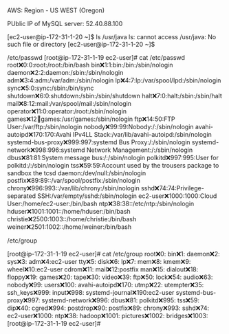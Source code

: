 ###

AWS: Region - US WEST (Oregon)

PUblic IP of MySQL server: 52.40.88.100

[ec2-user@ip-172-31-1-20 ~]$ ls /usr/java
ls: cannot access /usr/java: No such file or directory
[ec2-user@ip-172-31-1-20 ~]$



/etc/passwd
[root@ip-172-31-1-19 ec2-user]# cat /etc/passwd
root:x:0:0:root:/root:/bin/bash
bin:x:1:1:bin:/bin:/sbin/nologin
daemon:x:2:2:daemon:/sbin:/sbin/nologin
adm:x:3:4:adm:/var/adm:/sbin/nologin
lp:x:4:7:lp:/var/spool/lpd:/sbin/nologin
sync:x:5:0:sync:/sbin:/bin/sync
shutdown:x:6:0:shutdown:/sbin:/sbin/shutdown
halt:x:7:0:halt:/sbin:/sbin/halt
mail:x:8:12:mail:/var/spool/mail:/sbin/nologin
operator:x:11:0:operator:/root:/sbin/nologin
games:x:12:100:games:/usr/games:/sbin/nologin
ftp:x:14:50:FTP User:/var/ftp:/sbin/nologin
nobody:x:99:99:Nobody:/:/sbin/nologin
avahi-autoipd:x:170:170:Avahi IPv4LL Stack:/var/lib/avahi-autoipd:/sbin/nologin
systemd-bus-proxy:x:999:997:systemd Bus Proxy:/:/sbin/nologin
systemd-network:x:998:996:systemd Network Management:/:/sbin/nologin
dbus:x:81:81:System message bus:/:/sbin/nologin
polkitd:x:997:995:User for polkitd:/:/sbin/nologin
tss:x:59:59:Account used by the trousers package to sandbox the tcsd daemon:/dev/null:/sbin/nologin
postfix:x:89:89::/var/spool/postfix:/sbin/nologin
chrony:x:996:993::/var/lib/chrony:/sbin/nologin
sshd:x:74:74:Privilege-separated SSH:/var/empty/sshd:/sbin/nologin
ec2-user:x:1000:1000:Cloud User:/home/ec2-user:/bin/bash
ntp:x:38:38::/etc/ntp:/sbin/nologin
hduser:x:1001:1001::/home/hduser:/bin/bash
christie:x:2500:1003::/home/christie:/bin/bash
weiner:x:2501:1002::/home/weiner:/bin/bash


/etc/group

[root@ip-172-31-1-19 ec2-user]# cat /etc/group
root:x:0:
bin:x:1:
daemon:x:2:
sys:x:3:
adm:x:4:ec2-user
tty:x:5:
disk:x:6:
lp:x:7:
mem:x:8:
kmem:x:9:
wheel:x:10:ec2-user
cdrom:x:11:
mail:x:12:postfix
man:x:15:
dialout:x:18:
floppy:x:19:
games:x:20:
tape:x:30:
video:x:39:
ftp:x:50:
lock:x:54:
audio:x:63:
nobody:x:99:
users:x:100:
avahi-autoipd:x:170:
utmp:x:22:
utempter:x:35:
ssh_keys:x:999:
input:x:998:
systemd-journal:x:190:ec2-user
systemd-bus-proxy:x:997:
systemd-network:x:996:
dbus:x:81:
polkitd:x:995:
tss:x:59:
dip:x:40:
cgred:x:994:
postdrop:x:90:
postfix:x:89:
chrony:x:993:
sshd:x:74:
ec2-user:x:1000:
ntp:x:38:
hadoop:x:1001:
pictures:x:1002:
bridges:x:1003:
[root@ip-172-31-1-19 ec2-user]#



###
